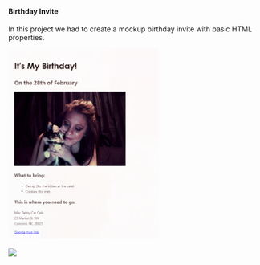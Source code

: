 <h4>Birthday Invite</h4>
<p>In this project we had to create a mockup birthday invite with basic HTML properties.</p>
<a href="https://marisavertz.github.io/Birthday-Invite-HTML-practice/">
  <img src="https://raw.githubusercontent.com/MarisaVertz/Birthday-Invite-HTML-practice/refs/heads/main/images/birthday--invite.png" width="300">
</a>
<br><br>
<a href="https://marisavertz.github.io/Birthday-Invite-HTML-practice/">
  <img src="https://dabuttonfactory.com/button.png?t=View+Project&f=Calibri-Bold&ts=20&tc=fff&hp=45&vp=20&w=141&h=45&c=11&bgt=unicolored&bgc=337c8c&be=1">
</a>